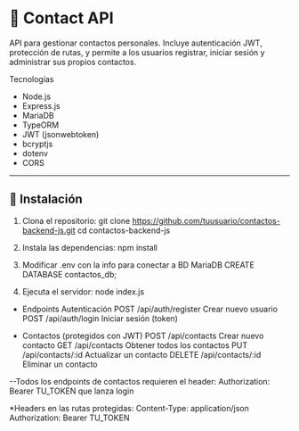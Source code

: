 # 📇 Contact API

API para gestionar contactos personales. Incluye autenticación JWT, protección de rutas, y permite a los usuarios registrar, iniciar sesión y administrar sus propios contactos.

Tecnologías 
- Node.js
- Express.js
- MariaDB
- TypeORM
- JWT (jsonwebtoken)
- bcryptjs
- dotenv
- CORS

---

## 🔧 Instalación

1. Clona el repositorio:
git clone https://github.com/tuusuario/contactos-backend-js.git
cd contactos-backend-js

2. Instala las dependencias:
npm install

3. Modificar .env con la info para conectar a BD MariaDB
 CREATE DATABASE contactos_db;

4. Ejecuta el servidor:
node index.js

* Endpoints Autenticación
POST	/api/auth/register	Crear nuevo usuario
POST	/api/auth/login	Iniciar sesión (token)

* Contactos (protegidos con JWT)
POST	/api/contacts	Crear nuevo contacto
GET	/api/contacts	Obtener todos los contactos
PUT	/api/contacts/:id	Actualizar un contacto
DELETE	/api/contacts/:id	Eliminar un contacto

--Todos los endpoints de contactos requieren el header:
Authorization: Bearer TU_TOKEN que lanza login

*Headers en las rutas protegidas:
Content-Type: application/json
Authorization: Bearer TU_TOKEN
